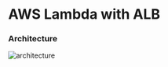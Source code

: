 # AWS Lambda with ALB

### Architecture
![architecture](https://rafaelclaumann.notion.site/image/https%3A%2F%2Fs3-us-west-2.amazonaws.com%2Fsecure.notion-static.com%2F905c28ac-717d-4b8f-a550-1786c17676a9%2FUntitled.png?table=block&id=3db5941b-39f7-439e-b876-3ad720def72a&spaceId=012cf2f4-80c0-4fb3-a9df-c72cca91ccd5&width=1150&userId=&cache=v2)
